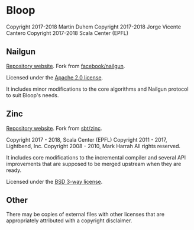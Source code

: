 # Bloop

Copyright 2017-2018 Martin Duhem
Copyright 2017-2018 Jorge Vicente Cantero
Copyright 2017-2018 Scala Center (EPFL)

## Nailgun

[Repository website](https://github.com/scalacenter/nailgun/). Fork from
[facebook/nailgun](https://github.com/facebook/nailgun).

Licensed under the [Apache 2.0 license](https://github.com/scalacenter/nailgun/blob/master/LICENSE.txt).

It includes minor modifications to the core algorithms and Nailgun protocol to suit Bloop's needs.

## Zinc

[Repository website](https://github.com/scalacenter/zinc/). Fork from
[sbt/zinc](https://github.com/sbt/zinc).

Copyright 2017 - 2018, Scala Center (EPFL)
Copyright 2011 - 2017, Lightbend, Inc.
Copyright 2008 - 2010, Mark Harrah
All rights reserved.

It includes core modifications to the incremental compiler and several API improvements that are
supposed to be merged upstream when they are ready.

Licensed under the [BSD 3-way license](https://github.com/scalacenter/zinc/blob/scala-center/LICENSE).

## Other

There may be copies of external files with other licenses that are appropriately attributed with a
copyright disclaimer.
